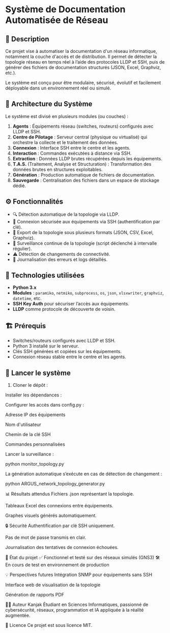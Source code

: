 # Système de Documentation Automatisée de Réseau

## 📌 Description

Ce projet vise à automatiser la documentation d'un réseau informatique, notamment la couche d'accès et de distribution. Il permet de détecter la topologie réseau en temps réel à l’aide des protocoles LLDP et SSH, puis de générer des fichiers de documentation structurés (JSON, Excel, Graphviz, etc.).

Le système est conçu pour être modulaire, sécurisé, évolutif et facilement déployable dans un environnement réel ou simulé.

## 🧱 Architecture du Système

Le système est divisé en plusieurs modules (ou couches) :

1. **Agents** : Équipements réseau (switches, routeurs) configurés avec LLDP et SSH.
2. **Centre de Pilotage** : Serveur central (physique ou virtualisé) qui orchestre la collecte et le traitement des données.
3. **Connexion** : Interface SSH entre le centre et les agents.
4. **Interaction** : Commandes exécutées à distance via SSH.
5. **Extraction** : Données LLDP brutes récupérées depuis les équipements.
6. **T.A.S.** (Traitement, Analyse et Structuration) : Transformation des données brutes en structures exploitables.
7. **Génération** : Production automatique de fichiers de documentation.
8. **Sauvegarde** : Centralisation des fichiers dans un espace de stockage dédié.

## ⚙️ Fonctionnalités

- 🔍 Détection automatique de la topologie via LLDP.
- 📡 Connexion sécurisée aux équipements via SSH (authentification par clé).
- 📂 Export de la topologie sous plusieurs formats (JSON, CSV, Excel, Graphviz).
- 🔁 Surveillance continue de la topologie (script déclenché à intervalle régulier).
- ⚠️ Détection de changements de connectivité.
- 🧾 Journalisation des erreurs et logs détaillés.

## 🧰 Technologies utilisées

- **Python 3.x**
- **Modules** : `paramiko`, `netmiko`, `subprocess`, `os`, `json`, `xlsxwriter`, `graphviz`, `datetime`, etc.
- **SSH Key Auth** pour sécuriser l’accès aux équipements.
- **LLDP** comme protocole de découverte de voisin.

## 🏗️ Prérequis

- Switches/routeurs configurés avec LLDP et SSH.
- Python 3 installé sur le serveur.
- Clés SSH générées et copiées sur les équipements.
- Connexion réseau stable entre le centre et les agents.

## 🚀 Lancer le système

1. Cloner le dépôt :

Installer les dépendances :

Configurer les accès dans config.py :

Adresse IP des équipements

Nom d'utilisateur

Chemin de la clé SSH

Commandes personnalisées

Lancer la surveillance :

python monitor_topology.py

La génération automatique s’exécute en cas de détection de changement :

python ARGUS_network_topology_generator.py

📊 Résultats attendus
Fichiers .json représentant la topologie.

Tableaux Excel des connexions entre équipements.

Graphes visuels générés automatiquement.

🔒 Sécurité
Authentification par clé SSH uniquement.

Pas de mot de passe transmis en clair.

Journalisation des tentatives de connexion échouées.

📅 État du projet
✅ Fonctionnel et testé sur des réseaux simulés (GNS3)
🛠️ En cours de test en environnement de production

💡 Perspectives futures
Intégration SNMP pour équipements sans SSH

Interface web de visualisation de la topologie

Génération de rapports PDF

👨‍💻 Auteur
Kanjak
Étudiant en Sciences Informatiques, passionné de cybersécurité, réseaux, programmation et IA appliquée à la réalité augmentée.

📄 Licence
Ce projet est sous licence MIT.
